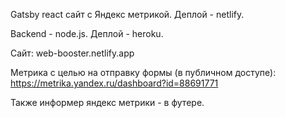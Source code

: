  Gatsby react сайт с Яндекс метрикой. Деплой - netlify.
 
 Backend - node.js. Деплой  - heroku.
 
 Сайт: web-booster.netlify.app
 
 Метрика с целью на отправку формы (в публичном доступе): https://metrika.yandex.ru/dashboard?id=88691771

Также информер яндекс метрики - в футере.
